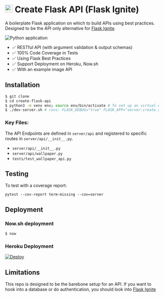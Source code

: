 # [<img src="https://github.com/Sumukh/Ignite/raw/master/appname/static/public/ignite/ignite-icon.png" width="25"/>](logo) Create Flask API (Flask Ignite)

A boilerplate Flask application on which to build APIs using best practices. Designed to be the API only alternative for [Flask Ignite](https://github.com/Sumukh/Ignite).

![Python application](https://github.com/Sumukh/create-flask-api/workflows/Python%20application/badge.svg)


- ✅ RESTful API (with argument validation & output schemas)
- ✅ 100% Code Coverage in Tests
- ✅ Using Flask Best Practices
- ✅ Support Deployment on Heroku, Now.sh
- ✅ With an example image API

## Installation

```bash
$ git clone
$ cd create-flask-api
$ python3 -m venv env; source env/bin/activate # To set up an virtual env
$ ./dev-server.sh # runs: FLASK_DEBUG="true" FLASK_APP="server:create_app" flask run
```

### Key Files:

The API Endpoints are defined in `server/api` and registered to specific routes in `server/api/__init__.py`.

* `server/api/__init__.py`
* `server/api/wallpaper.py`
* `tests/test_wallpaper_api.py`

## Testing

To test with a coverage report:

`pytest --cov-report term-missing --cov=server`

## Deployment


### Now.sh deployment

```bash
$ now
```

### Heroku Deployment

[![Deploy](https://www.herokucdn.com/deploy/button.svg)](https://heroku.com/deploy)

## Limitations

This repo is designed to be the barebone setup for an API. If you want to hook into a database or do  authentication, you should look into [Flask Ignite](https://github.com/sumukh/ignite)
